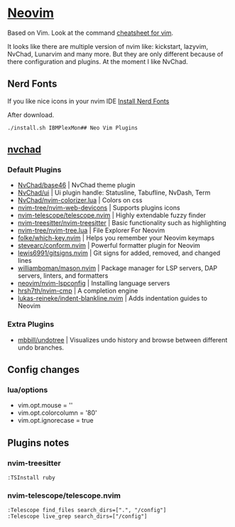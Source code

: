 # [Neovim](https://neovim.io/)

Based on Vim. Look at the command [cheatsheet for vim](vim.md).

It looks like there are multiple version of nvim like: kickstart, lazyvim, NvChad, Lunarvim and many more.
But they are only different because of there configuration and plugins. At the moment I like NvChad.

## Nerd Fonts
If you like nice icons in your nvim IDE [Install Nerd Fonts](https://github.com/ryanoasis/nerd-fonts)

After download.

    ./install.sh IBMPlexMon## Neo Vim Plugins

## [nvchad](https://nvchad.com/docs/)

### Default Plugins

* [NvChad/base46](https://github.com/NvChad/base46) | NvChad theme plugin 
* [NvChad/ui](https://github.com/NvChad/ui) | Ui plugin handle: Statusline, Tabufline, NvDash, Term
* [NvChad/nvim-colorizer.lua](https://github.com/norcalli/nvim-colorizer.lua) | Colors on css
* [nvim-tree/nvim-web-devicons](https://github.com/nvim-tree/nvim-web-devicons) | Supports plugins icons
* [nvim-telescope/telescope.nvim](https://github.com/nvim-telescope/telescope.nvim) | Highly extendable fuzzy finder
* [nvim-treesitter/nvim-treesitter](https://github.com/nvim-treesitter/nvim-treesitter) | Basic functionality such as highlighting
* [nvim-tree/nvim-tree.lua](https://github.com/nvim-tree/nvim-tree.lua) |  File Explorer For Neovim
* [folke/which-key.nvim](https://github.com/folke/which-key.nvim) | Helps you remember your Neovim keymaps
* [stevearc/conform.nvim](https://github.com/stevearc/conform.nvim) | Powerful formatter plugin for Neovim
* [lewis6991/gitsigns.nvim](https://github.com/lewis6991/gitsigns.nvim) | Git signs for added, removed, and changed lines
* [williamboman/mason.nvim](https://github.com/williamboman/mason.nvim) | Package manager for LSP servers, DAP servers, linters, and formatters
* [neovim/nvim-lspconfig](neovim/nvim-lspconfig) | Installing language servers
* [hrsh7th/nvim-cmp](https://github.com/hrsh7th/nvim-cmp) | A completion engine
* [lukas-reineke/indent-blankline.nvim](https://github.com/lukas-reineke/indent-blankline.nvim) | Adds indentation guides to Neovim
  
### Extra Plugins

* [mbbill/undotree](https://github.com/mbbill/undotree) | Visualizes undo history and browse between different undo branches.

## Config changes

### lua/options

* vim.opt.mouse = ''
* vim.opt.colorcolumn = '80'
* vim.opt.ignorecase = true

## Plugins notes

### nvim-treesitter

    :TSInstall ruby

### nvim-telescope/telescope.nvim

    :Telescope find_files search_dirs=[".", "/config"]
    :Telescope live_grep search_dirs=["/config"]

